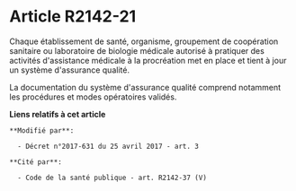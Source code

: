 # Article R2142-21

Chaque établissement de santé, organisme, groupement de coopération sanitaire ou laboratoire de biologie médicale autorisé à
pratiquer des activités d'assistance médicale à la procréation met en place et tient à jour un système d'assurance qualité.

La documentation du système d'assurance qualité comprend notamment les procédures et modes opératoires validés.

**Liens relatifs à cet article**

	**Modifié par**:

	  - Décret n°2017-631 du 25 avril 2017 - art. 3

	**Cité par**:

	  - Code de la santé publique - art. R2142-37 (V)
